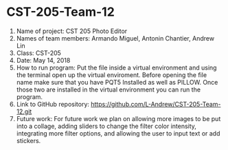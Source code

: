 # CST-205-Team-12
1) Name of project: CST 205 Photo Editor
2) Names of team members: Armando Miguel, Antonin Chantier, Andrew Lin
3) Class: CST-205 
4) Date: May 14, 2018
5) How to run program: Put the file inside a virtual environment and using the terminal open up the virtual enviroment. Before opening the file name make sure that you have PQT5 Installed as well as PILLOW. Once those two are installed in the virtual environment you can run the program.
6) Link to GitHub repository:  https://github.com/L-Andrew/CST-205-Team-12.git
7) Future work: For future work we plan on allowing more images to be put into a collage, adding sliders to change the filter color intensity, integrating more filter options, and allowing the user to input text or add stickers.
